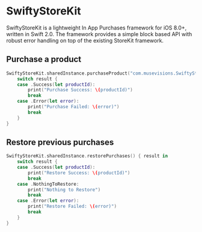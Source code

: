 # SwiftyStoreKit
SwiftyStoreKit is a lightweight In App Purchases framework for iOS 8.0+, written in Swift 2.0.
The framework provides a simple block based API with robust error handling on top of the existing StoreKit framework.

## Purchase a product

```swift
SwiftyStoreKit.sharedInstance.purchaseProduct("com.musevisions.SwiftyStoreKit.Purchase1") { result in
    switch result {
    case .Success(let productId):
        print("Purchase Success: \(productId)")
        break
    case .Error(let error):
        print("Purchase Failed: \(error)")
        break
    }
}
```

## Restore previous purchases

```swift
SwiftyStoreKit.sharedInstance.restorePurchases() { result in
    switch result {
    case .Success(let productId):
        print("Restore Success: \(productId)")
        break
    case .NothingToRestore:
        print("Nothing to Restore")
        break
    case .Error(let error):
        print("Restore Failed: \(error)")
        break
    }
}
```
